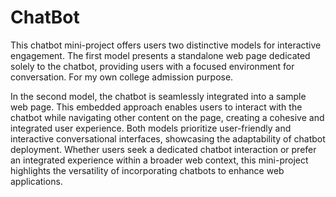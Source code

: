 # ChatBot

This chatbot mini-project offers users two distinctive models for interactive engagement. The first model presents a standalone web page dedicated solely to the chatbot, providing users with a focused environment for conversation. For my own college admission purpose.

In the second model, the chatbot is seamlessly integrated into a sample web page. This embedded approach enables users to interact with the chatbot while navigating other content on the page, creating a cohesive and integrated user experience. Both models prioritize user-friendly and interactive conversational interfaces, showcasing the adaptability of chatbot deployment. Whether users seek a dedicated chatbot interaction or prefer an integrated experience within a broader web context, this mini-project highlights the versatility of incorporating chatbots to enhance web applications.
